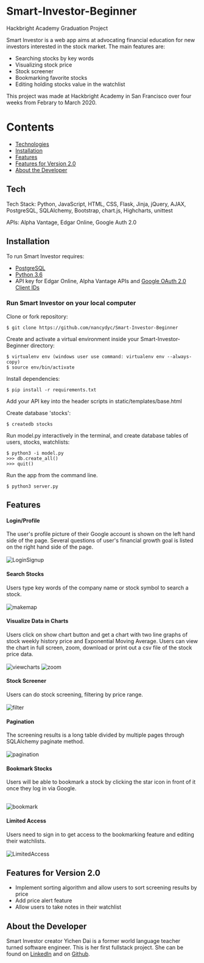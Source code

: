 # Smart-Investor-Beginner
Hackbright Academy Graduation Project

Smart Investor is a web app aims at advocating financial education for new investors interested in the stock market. The main features are:

  - Searching stocks by key words
  - Visualizing stock price
  - Stock screener
  - Bookmarking favorite stocks
  - Editing holding stocks value in the watchlist
 
This project was made at Hackbright Academy in San Francisco over four weeks from Febrary to March 2020.


# Contents

 * [Technologies](#tech)
 * [Installation](#install)
 * [Features](#features)
 * [Features for Version 2.0](#futureft)
 * [About the Developer](#aboutme)
 
 
## <a name="tech"></a>Tech

Tech Stack: Python, JavaScript, HTML, CSS, Flask, Jinja, jQuery, AJAX, PostgreSQL, SQLAlchemy, Bootstrap, chart.js, Highcharts, unittest

APIs: Alpha Vantage, Edgar Online, Google Auth 2.0


## <a name="install"></a>Installation

To run Smart Investor requires:

- [PostgreSQL](https://www.postgresqltutorial.com/)
- [Python 3.6](https://www.python.org/downloads/release/python-360/)
- API key for Edgar Online, Alpha Vantage APIs and [Google OAuth 2.0 Client IDs](https://console.developers.google.com/)

### Run Smart Investor on your local computer

Clone or fork repository:
```
$ git clone https://github.com/nancydyc/Smart-Investor-Beginner
```
Create and activate a virtual environment inside your Smart-Investor-Beginner directory:
```
$ virtualenv env (windows user use command: virtualenv env --always-copy)
$ source env/bin/activate
```
Install dependencies:
```
$ pip install -r requirements.txt
```
Add your API key into the header scripts in static/templates/base.html

Create database 'stocks':
```
$ createdb stocks
```
Run model.py interactively in the terminal, and create database tables of users, stocks, watchlists:
```
$ python3 -i model.py
>>> db.create_all()
>>> quit()
```
Run the app from the command line.
```
$ python3 server.py
```


## <a name="features"></a>Features

#### Login/Profile <br>

The user's profile picture of their Google account is shown on the left hand side of the page. Several questions of user's financial growth goal is listed on the right hand side of the page. <br><br>
![LoginSignup](https://media.giphy.com/media/Uqw7dksoH56H2nzirV/giphy.gif)
<br>

#### Search Stocks <br>

Users type key words of the company name or stock symbol to search a stock. <br><br>
![makemap](https://media.giphy.com/media/m9k3yceW91vTGeWH8x/giphy.gif)
<br>

#### Visualize Data in Charts <br>

Users click on show chart button and get a chart with two line graphs of stock weekly history price and Exponential Moving Average. Users can view the chart in full screen, zoom, download or print out a csv file of the stock price data. <br><br>
![viewcharts](https://media.giphy.com/media/MZcg09vK7ddU7NDdwD/giphy.gif)
![zoom](https://media.giphy.com/media/fWwmpUZI56jII72xkf/giphy.gif)
<br>

#### Stock Screener <br>

Users can do stock screening, filtering by price range. <br><br>
![filter](https://media.giphy.com/media/MAuUCnPmRjqLzYiBnO/giphy.gif)
<br>

#### Pagination <br>

The screening results is a long table divided by multiple pages through SQLAlchemy paginate method. <br><br>
![pagination](https://media.giphy.com/media/UW8iYgB8zMJif8krNa/giphy.gif)
<br>

#### Bookmark Stocks <br>

Users will be able to bookmark a stock by clicking the star icon in front of it once they log in via Google. <br><br>

![bookmark](https://media.giphy.com/media/lqpulwxEcOFU9OKqQo/giphy.gif)

#### Limited Access <br>

Users need to sign in to get access to the bookmarking feature and editing their watchlists. <br><br>
![LimitedAccess](https://media.giphy.com/media/L40SJYXU2wwbv75XTx/giphy.gif)
<br>

## <a name="futureft"></a>Features for Version 2.0

* Implement sorting algorithm and allow users to sort screening results by price
* Add price alert feature
* Allow users to take notes in their watchlist 

## <a name="aboutme"></a>About the Developer

Smart Investor creator Yichen Dai is a former world language teacher turned software engineer. This is her first fullstack project. She can be found on [LinkedIn](https://www.linkedin.com/in/yichen-dai-20557a195/) and on [Github](https://github.com/nancydyc).




















